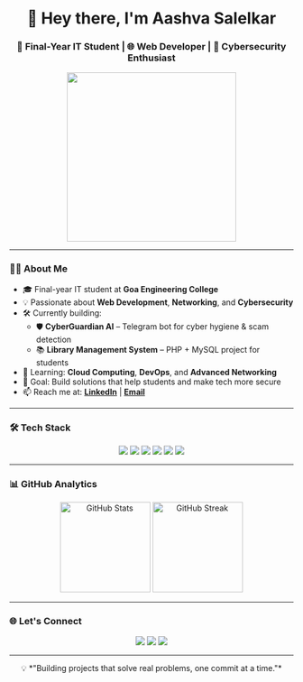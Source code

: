 <!-- Profile Header -->
<h1 align="center">👋 Hey there, I'm Aashva Salelkar</h1>
<h3 align="center">🚀 Final-Year IT Student | 🌐 Web Developer | 🔐 Cybersecurity Enthusiast</h3>

<p align="center">
  <img src="https://media.giphy.com/media/du3J3cXyzhj75IOgvA/giphy.gif" width="300"/>
</p>

---

### 👩‍💻 About Me  
- 🎓 Final-year IT student at **Goa Engineering College**  
- 💡 Passionate about **Web Development**, **Networking**, and **Cybersecurity**  
- 🛠️ Currently building:
  - 🛡️ **CyberGuardian AI** – Telegram bot for cyber hygiene & scam detection  
  - 📚 **Library Management System** – PHP + MySQL project for students  
- 🌱 Learning: **Cloud Computing**, **DevOps**, and **Advanced Networking**  
- 🎯 Goal: Build solutions that help students and make tech more secure  
- 📫 Reach me at: **[LinkedIn](https://linkedin.com/in/yourusername)** | **[Email](mailto:yourmail@example.com)**  

---

### 🛠 Tech Stack
<p align="center">
  <img src="https://img.shields.io/badge/Code-HTML-orange?style=for-the-badge">
  <img src="https://img.shields.io/badge/Code-CSS-blue?style=for-the-badge">
  <img src="https://img.shields.io/badge/Code-JavaScript-yellow?style=for-the-badge">
  <img src="https://img.shields.io/badge/Code-PHP-purple?style=for-the-badge">
  <img src="https://img.shields.io/badge/Code-Python-green?style=for-the-badge">
  <img src="https://img.shields.io/badge/DB-MySQL-blue?style=for-the-badge">
</p>

---

### 📊 GitHub Analytics  
<p align="center">
  <img src="https://github-readme-stats.vercel.app/api?username=AASHVA-bit&show_icons=true&theme=radical" alt="GitHub Stats" height="160"/>
  <img src="https://github-readme-streak-stats.herokuapp.com/?user=AASHVA-bit&theme=radical" alt="GitHub Streak" height="160"/>
</p>

---

### 🌐 Let's Connect  
<p align="center">
  <a href="https://linkedin.com/in/yourusername"><img src="https://img.shields.io/badge/LinkedIn-blue?style=for-the-badge&logo=linkedin"></a>
  <a href="mailto:yourmail@example.com"><img src="https://img.shields.io/badge/Email-red?style=for-the-badge&logo=gmail"></a>
  <a href="https://github.com/AASHVA-bit"><img src="https://img.shields.io/badge/GitHub-black?style=for-the-badge&logo=github"></a>
</p>

---

<p align="center">
  💡 *"Building projects that solve real problems, one commit at a time."*
</p>


<!--
**AASHVA-bit/AASHVA-bit** is a ✨ _special_ ✨ repository because its `README.md` (this file) appears on your GitHub profile.

Here are some ideas to get you started:

- 🔭 I’m currently working on ...
- 🌱 I’m currently learning ...
- 👯 I’m looking to collaborate on ...
- 🤔 I’m looking for help with ...
- 💬 Ask me about ...
- 📫 How to reach me: ...
- 😄 Pronouns: ...
- ⚡ Fun fact: ...
-->
